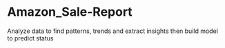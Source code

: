 # Amazon_Sale-Report
Analyze data to find patterns, trends and extract insights then build model to predict status
